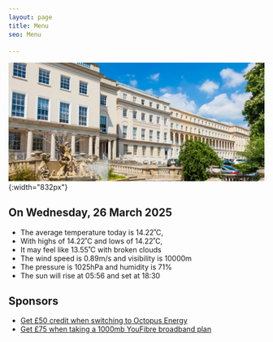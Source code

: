 ```yaml
---
layout: page
title: Menu
seo: Menu

---
```


![Logo](/images/logo.jpg){:width="832px"}


<!-- weather_marker starts -->
## On Wednesday, 26 March 2025

- The average temperature today is 14.22˚C,
- With highs of 14.22˚C and lows of 14.22˚C,
- It may feel like 13.55˚C with broken clouds
- The wind speed is 0.89m/s and visibility is 10000m
- The pressure is 1025hPa and humidity is 71%
- The sun will rise at 05:56 and set at 18:30

<!-- weather_marker ends -->


## Sponsors

- [Get £50 credit when switching to Octopus Energy](https://bit.ly/3oD1nnS)
- [Get £75 when taking a 1000mb YouFibre broadband plan](https://aklam.io/91zWhU?)

